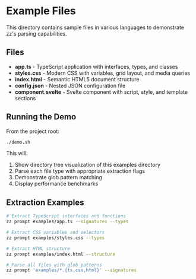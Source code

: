 # Example Files

This directory contains sample files in various languages to demonstrate zz's parsing capabilities.

## Files

- **app.ts** - TypeScript application with interfaces, types, and classes
- **styles.css** - Modern CSS with variables, grid layout, and media queries
- **index.html** - Semantic HTML5 document structure
- **config.json** - Nested JSON configuration file
- **component.svelte** - Svelte component with script, style, and template sections

## Running the Demo

From the project root:

```bash
./demo.sh
```

This will:
1. Show directory tree visualization of this examples directory
2. Parse each file type with appropriate extraction flags
3. Demonstrate glob pattern matching
4. Display performance benchmarks

## Extraction Examples

```bash
# Extract TypeScript interfaces and functions
zz prompt examples/app.ts --signatures --types

# Extract CSS variables and selectors
zz prompt examples/styles.css --types

# Extract HTML structure
zz prompt examples/index.html --structure

# Parse all files with glob patterns
zz prompt 'examples/*.{ts,css,html}' --signatures
```